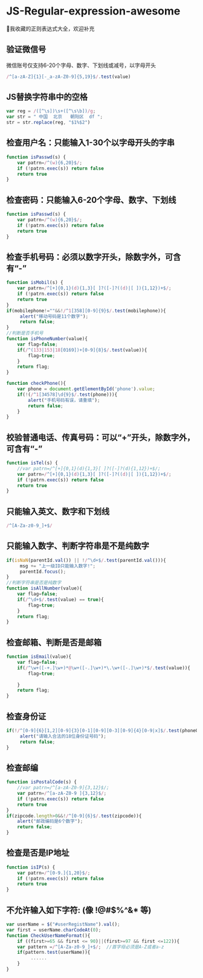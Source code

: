# JS-Regular-expression-awesome
:page_facing_up:我收藏的正则表达式大全，欢迎补充

## 验证微信号
微信账号仅支持6-20个字母、数字、下划线或减号，以字母开头
```js
/^[a-zA-Z]{1}[-_a-zA-Z0-9]{5,19}$/.test(value)
```

## JS替换字符串中的空格
```js
var reg = /([^\s])\s+([^\s\b])/g;
var str = " 中国  北京   朝阳区  df "; 
str = str.replace(reg, "$1%$2")
```

## 检查用户名：只能输入1-30个以字母开头的字串
```js
function isPasswd(s) { 
    var patrn=/^(w){6,20}$/; 
    if (!patrn.exec(s)) return false 
    return true 
}
```

## 检查密码：只能输入6-20个字母、数字、下划线 
```js
function isPasswd(s) { 
    var patrn=/^(w){6,20}$/; 
    if (!patrn.exec(s)) return false 
    return true 
} 
```

## 检查手机号码：必须以数字开头，除数字外，可含有“-”
```js
function isMobil(s) { 
    var patrn=/^[+]{0,1}(d){1,3}[ ]?([-]?((d)|[ ]){1,12})+$/;
    if (!patrn.exec(s)) return false
    return true
} 
if(mobilephone!=""&&!/^1[358][0-9]{9}$/.test(mobilephone)){
     alert("移动号码是11个数字");
     return false;
}
//判断是否手机号
function isPhoneNumber(value){
    var flag=false;    
    if(/^(133|153|18[0169])+[0-9]{8}$/.test(value)){
        flag=true;
    }
    return flag;
}

function checkPhone(){ 
    var phone = document.getElementById('phone').value;
    if(!(/^1[34578]\d{9}$/.test(phone))){ 
        alert("手机号码有误，请重填");  
        return false; 
    } 
}
```

## 校验普通电话、传真号码：可以“+”开头，除数字外，可含有“-” 
```js
function isTel(s) { 
    //var patrn=/^[+]{0,1}(d){1,3}[ ]?([-]?(d){1,12})+$/;
    var patrn=/^[+]{0,1}(d){1,3}[ ]?([-]?((d)|[ ]){1,12})+$/;
    if (!patrn.exec(s)) return false
    return true
}
```

## 只能输入英文、数字和下划线
```js
/^[A-Za-z0-9_]+$/
```

## 只能输入数字、判断字符串是不是纯数字
```js
if(isNaN(parentId.val()) || !/^\d+$/.test(parentId.val())){
     msg += "上一级ID只能输入数字!";
     parentId.focus();
}
//判断字符串是否是纯数字
function isAllNumber(value){
    var flag=false;
    if(/^\d+$/.test(value) == true){
        flag=true;
    }
    return flag;
}
```

## 检查邮箱、判断是否是邮箱
```js
function isEmail(value){
    var flag=false;    
    if(/^\w+([-+.]\w+)*@\w+([-.]\w+)*\.\w+([-.]\w+)*$/.test(value)){
        flag=true;
        
    }
    return flag;
}
```

## 检查身份证
```js
if(!/^[0-9]{6}[1,2][0-9]{3}[0-1][0-9][0-3][0-9]{4}[0-9|x]$/.test(phoneOwnerCard)){
     alert("请输入合法的18位身份证号码");
     return false;
}
```

## 检查邮编
```js
function isPostalCode(s) { 
    //var patrn=/^[a-zA-Z0-9]{3,12}$/; 
    var patrn=/^[a-zA-Z0-9 ]{3,12}$/; 
    if (!patrn.exec(s)) return false 
    return true 
} 
if(zipcode.length>0&&!/^[0-9]{6}$/.test(zipcode)){
    alert("邮政编码是6个数字");
    return false;
}
```

## 检查是否是IP地址
```js
function isIP(s) { 
    var patrn=/^[0-9.]{1,20}$/; 
    if (!patrn.exec(s)) return false 
    return true 
} 
```

## 不允许输入如下字符: (像 !@#$%^&* 等)
```js
var userName = $("#userRegistName").val(); 
var first = userName.charCodeAt(0); 
function CheckUserNameFormat(){
    if ((first>=65 && first <= 90)||(first>=97 && first <=122)){
    var pattern =/^[A-Za-z0-9_]+$/;  //首字母必须是A-Z或者a-z
    if(pattern.test(userName)){ 
         ......
    }
} 
```

